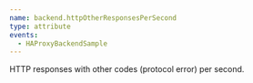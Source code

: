 ```yaml
---
name: backend.httpOtherResponsesPerSecond
type: attribute
events:
  - HAProxyBackendSample
---
```


HTTP responses with other codes (protocol error) per second.